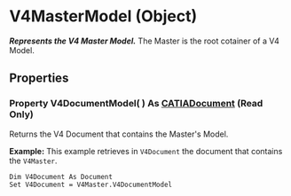 # V4MasterModel (Object)

**_Represents the V4 Master Model._**
The Master is the root cotainer of a V4 Model.

## Properties

### Property **V4DocumentModel**( ) As [CATIADocument](../InfInterfaces/interface_Document_14456.md) (Read Only)

Returns the V4 Document that contains the Master's Model.

**Example:**      This example retrieves in `V4Document` the document that contains the `V4Master`.

```VBScript
Dim V4Document As Document
Set V4Document = V4Master.V4DocumentModel

```